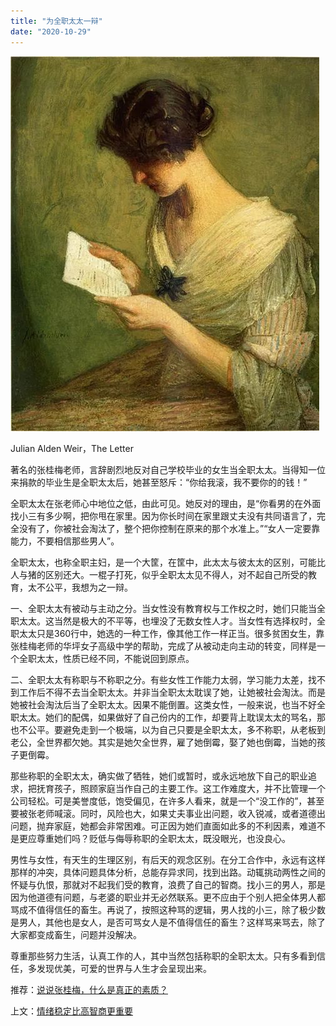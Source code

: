 ```yaml
---
title: "为全职太太一辩"
date: "2020-10-29"
---
```


![连岳文章](images/连岳文章picture-17.jpg)

Julian Alden Weir，The Letter

  

著名的张桂梅老师，言辞剧烈地反对自己学校毕业的女生当全职太太。当得知一位来捐款的毕业生是全职太太后，她甚至怒斥：“你给我滚，我不要你的的钱！”

  

全职太太在张老师心中地位之低，由此可见。她反对的理由，是“你看男的在外面找小三有多少啊，把你甩在家里。因为你长时间在家里跟丈夫没有共同语言了，完全没有了，你被社会淘汰了，整个把你控制在原来的那个水准上。”“女人一定要靠能力，不要相信那些男人”。

  

全职太太，也称全职主妇，是一个大筐，在筐中，此太太与彼太太的区别，可能比人与猪的区别还大。一棍子打死，似乎全职太太见不得人，对不起自己所受的教育，太不公平，我想为之一辩。

  

一、全职太太有被动与主动之分。当女性没有教育权与工作权之时，她们只能当全职太太。这当然是极大的不平等，也埋没了无数女性人才。当女性有选择权时，全职太太只是360行中，她选的一种工作，像其他工作一样正当。很多贫困女生，靠张桂梅老师的华坪女子高级中学的帮助，完成了从被动走向主动的转变，同样是一个全职太太，性质已经不同，不能说回到原点。

  

二、全职太太有称职与不称职之分。有些女性工作能力太弱，学习能力太差，找不到工作后不得不去当全职太太。并非当全职太太耽误了她，让她被社会淘汰。而是她被社会淘汰后当了全职太太。因果不能倒置。这类女性，一般来说，也当不好全职太太。她们的配偶，如果做好了自己份内的工作，却要背上耽误太太的骂名，那也不公平。要避免走到一个极端，以为自己只要是全职太太，多不称职，从老板到老公，全世界都欠她。其实是她欠全世界，雇了她倒霉，娶了她也倒霉，当她的孩子更倒霉。

  

那些称职的全职太太，确实做了牺牲，她们或暂时，或永远地放下自己的职业追求，把抚育孩子，照顾家庭当作自己的主要工作。这工作难度大，并不比管理一个公司轻松。可是美誉度低，饱受偏见，在许多人看来，就是一个“没工作的”，甚至要被张老师喊滚。同时，风险也大，如果丈夫事业出问题，收入锐减，或者道德出问题，抛弃家庭，她都会非常困难。可正因为她们直面如此多的不利因素，难道不是更应尊重她们吗？贬低与侮辱称职的全职太太，既没眼光，也没良心。

  

男性与女性，有天生的生理区别，有后天的观念区别。在分工合作中，永远有这样那样的冲突，具体问题具体分析，总能存异求同，找到出路。动辄挑动两性之间的怀疑与仇恨，那就对不起我们受的教育，浪费了自己的智商。找小三的男人，那是因为他道德有问题，与老婆的职业并无必然联系。更不应由于个别人把全体男人都骂成不值得信任的畜生。再说了，按照这种骂的逻辑，男人找的小三，除了极少数是男人，其他也是女人，是否可骂女人是不值得信任的畜生？这样骂来骂去，除了大家都变成畜生，问题并没解决。

  

尊重那些努力生活，认真工作的人，其中当然包括称职的全职太太。只有多看到信任，多发现优美，可爱的世界与人生才会呈现出来。

  

推荐：[说说张桂梅，什么是真正的素质？](http://mp.weixin.qq.com/s?__biz=MjM5NDU0Mjk2MQ==&mid=2651648637&idx=1&sn=3a2c64d76d2934a6cb2466617dfda28c&chksm=bd7e76638a09ff75c6f59157dbdfbbec15f148eb7b4adf46ba7fe9eeeaa3da4205d2e4cb6c16&scene=21#wechat_redirect)  

上文：[情绪稳定比高智商更重要](http://mp.weixin.qq.com/s?__biz=MjM5NDU0Mjk2MQ==&mid=2651654681&idx=1&sn=d78da45866dd8d3d5e872d38782e85ff&chksm=bd7f8e078a0807112b52fa2d90cbaa19116ecb73bb70f62f3ada39f772727203641315c6b114&scene=21#wechat_redirect)
